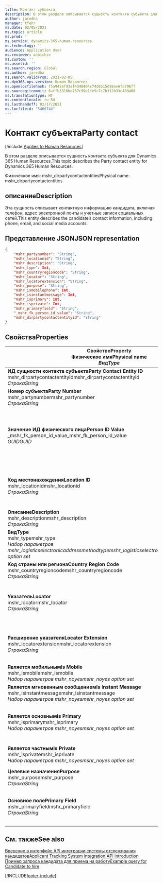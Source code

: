 ```yaml
---
title: Контакт субъекта
description: В этом разделе описывается сущность контакта субъекта для Dynamics 365 Human Resources.
author: jaredha
manager: tfehr
ms.date: 02/05/2021
ms.topic: article
ms.prod: ''
ms.service: dynamics-365-human-resources
ms.technology: ''
audience: Application User
ms.reviewer: anbichse
ms.custom: ''
ms.assetid: ''
ms.search.region: Global
ms.author: jaredha
ms.search.validFrom: 2021-02-05
ms.dyn365.ops.version: Human Resources
ms.openlocfilehash: f5a942ef93af4348404c74d8b15d98ae6fa796ff
ms.sourcegitcommit: 6affb3316be757c99e1fe9c7c7b312b93c483408
ms.translationtype: HT
ms.contentlocale: ru-RU
ms.lasthandoff: 02/17/2021
ms.locfileid: "5466744"
---
```

# <a name="party-contact"></a><span data-ttu-id="ad942-103">Контакт субъекта</span><span class="sxs-lookup"><span data-stu-id="ad942-103">Party contact</span></span>

[!include [Applies to Human Resources](../includes/applies-to-hr.md)]

<span data-ttu-id="ad942-104">В этом разделе описывается сущность контакта субъекта для Dynamics 365 Human Resources.</span><span class="sxs-lookup"><span data-stu-id="ad942-104">This topic describes the Party contact entity for Dynamics 365 Human Resources.</span></span>

<span data-ttu-id="ad942-105">Физическое имя: mshr_dirpartycontactentities</span><span class="sxs-lookup"><span data-stu-id="ad942-105">Physical name: mshr_dirpartycontactentities</span></span>

## <a name="description"></a><span data-ttu-id="ad942-106">описание</span><span class="sxs-lookup"><span data-stu-id="ad942-106">Description</span></span>

<span data-ttu-id="ad942-107">Эта сущность описывает контактную информацию кандидата, включая телефон, адрес электронной почты и учетные записи социальных сетей.</span><span class="sxs-lookup"><span data-stu-id="ad942-107">This entity describes the candidate’s contact information, including phone, email, and social media accounts.</span></span>

## <a name="json-representation"></a><span data-ttu-id="ad942-108">Представление JSON</span><span class="sxs-lookup"><span data-stu-id="ad942-108">JSON representation</span></span>

```json
{
    "mshr_partynumber": "String",
    "mshr_locationid": "String",
    "mshr_description": "String",
    "mshr_type": Int,
    "mshr_countryregioncode": "String",
    "mshr_locator": "String",
    "mshr_locatorextension": "String",
    "mshr_purpose": "String",
    "mshr_ismobilephone": Int,
    "mshr_isinstantmessage": Int,
    "mshr_isprimary": Int,
    "mshr_isprivate": Int,
    "mshr_primaryfield": "String",
    "_mshr_fk_person_id_value": "String",
    "mshr_dirpartycontactentityid": "String"
}
```

## <a name="properties"></a><span data-ttu-id="ad942-109">Свойства</span><span class="sxs-lookup"><span data-stu-id="ad942-109">Properties</span></span>

| <span data-ttu-id="ad942-110">Свойство</span><span class="sxs-lookup"><span data-stu-id="ad942-110">Property</span></span><br><span data-ttu-id="ad942-111">**Физическое имя**</span><span class="sxs-lookup"><span data-stu-id="ad942-111">**Physical name**</span></span><br><span data-ttu-id="ad942-112">**_Вид_**</span><span class="sxs-lookup"><span data-stu-id="ad942-112">**_Type_**</span></span> | <span data-ttu-id="ad942-113">Использование</span><span class="sxs-lookup"><span data-stu-id="ad942-113">Use</span></span> | <span data-ttu-id="ad942-114">описание</span><span class="sxs-lookup"><span data-stu-id="ad942-114">Description</span></span> |
| --- | --- | --- |
| <span data-ttu-id="ad942-115">**ИД сущности контакта субъекта**</span><span class="sxs-lookup"><span data-stu-id="ad942-115">**Party Contact Entity ID**</span></span><br><span data-ttu-id="ad942-116">mshr_dirpartycontactentityid</span><span class="sxs-lookup"><span data-stu-id="ad942-116">mshr_dirpartycontactentityid</span></span><br><span data-ttu-id="ad942-117">*Строка*</span><span class="sxs-lookup"><span data-stu-id="ad942-117">*String*</span></span> | <span data-ttu-id="ad942-118">Только для чтения</span><span class="sxs-lookup"><span data-stu-id="ad942-118">Read-only</span></span><br><span data-ttu-id="ad942-119">Требуется</span><span class="sxs-lookup"><span data-stu-id="ad942-119">Required</span></span> | <span data-ttu-id="ad942-120">Созданный системой уникальный идентификатор записи сущности.</span><span class="sxs-lookup"><span data-stu-id="ad942-120">System-generated unique identifier for the entity record.</span></span> |
| <span data-ttu-id="ad942-121">**Номер субъекта**</span><span class="sxs-lookup"><span data-stu-id="ad942-121">**Party Number**</span></span><br><span data-ttu-id="ad942-122">mshr_partynumber</span><span class="sxs-lookup"><span data-stu-id="ad942-122">mshr_partynumber</span></span><br><span data-ttu-id="ad942-123">*Строка*</span><span class="sxs-lookup"><span data-stu-id="ad942-123">*String*</span></span> | <span data-ttu-id="ad942-124">Чтение/запись</span><span class="sxs-lookup"><span data-stu-id="ad942-124">Read/write</span></span><br><span data-ttu-id="ad942-125">Требуется</span><span class="sxs-lookup"><span data-stu-id="ad942-125">Required</span></span> | <span data-ttu-id="ad942-126">ИД связанной записи субъекта (физического лица).</span><span class="sxs-lookup"><span data-stu-id="ad942-126">The ID of the associated party (person) record.</span></span> |
| <span data-ttu-id="ad942-127">**Значение ИД физического лица**</span><span class="sxs-lookup"><span data-stu-id="ad942-127">**Person ID Value**</span></span><br><span data-ttu-id="ad942-128">_mshr_fk_person_id_value</span><span class="sxs-lookup"><span data-stu-id="ad942-128">_mshr_fk_person_id_value</span></span><br><span data-ttu-id="ad942-129">*GUID*</span><span class="sxs-lookup"><span data-stu-id="ad942-129">*GUID*</span></span> | <span data-ttu-id="ad942-130">Только для чтения</span><span class="sxs-lookup"><span data-stu-id="ad942-130">Read-only</span></span><br><span data-ttu-id="ad942-131">Требуется</span><span class="sxs-lookup"><span data-stu-id="ad942-131">Required</span></span><br><span data-ttu-id="ad942-132">Внешний ключ: mshr_dirpersonentityid сущности mshr_dirpersonentity</span><span class="sxs-lookup"><span data-stu-id="ad942-132">Foreign key: mshr_dirpersonentityid of mshr_dirpersonentity</span></span> | <span data-ttu-id="ad942-133">Созданный системой уникальный идентификатор записи сущности субъекта (физического лица).</span><span class="sxs-lookup"><span data-stu-id="ad942-133">The system-generated identifier of the party (person) entity record.</span></span> |
| <span data-ttu-id="ad942-134">**Код местонахождения**</span><span class="sxs-lookup"><span data-stu-id="ad942-134">**Location ID**</span></span><br><span data-ttu-id="ad942-135">mshr_locationid</span><span class="sxs-lookup"><span data-stu-id="ad942-135">mshr_locationid</span></span><br><span data-ttu-id="ad942-136">*Строка*</span><span class="sxs-lookup"><span data-stu-id="ad942-136">*String*</span></span> | <span data-ttu-id="ad942-137">Чтение/запись</span><span class="sxs-lookup"><span data-stu-id="ad942-137">Read/write</span></span><br><span data-ttu-id="ad942-138">Требуется</span><span class="sxs-lookup"><span data-stu-id="ad942-138">Required</span></span> | <span data-ttu-id="ad942-139">ИД местоположения записи адреса.</span><span class="sxs-lookup"><span data-stu-id="ad942-139">The location ID of the address record.</span></span> <span data-ttu-id="ad942-140">Настройте в сущности mshr_logisticspostaladdresslocationcdsentity.</span><span class="sxs-lookup"><span data-stu-id="ad942-140">Set up in mshr_logisticspostaladdresslocationcdsentity entity.</span></span> |
| <span data-ttu-id="ad942-141">**Описание**</span><span class="sxs-lookup"><span data-stu-id="ad942-141">**Description**</span></span><br><span data-ttu-id="ad942-142">mshr_description</span><span class="sxs-lookup"><span data-stu-id="ad942-142">mshr_description</span></span><br><span data-ttu-id="ad942-143">*Строка*</span><span class="sxs-lookup"><span data-stu-id="ad942-143">*String*</span></span> | <span data-ttu-id="ad942-144">Чтение/запись</span><span class="sxs-lookup"><span data-stu-id="ad942-144">Read/write</span></span><br><span data-ttu-id="ad942-145">Требуется</span><span class="sxs-lookup"><span data-stu-id="ad942-145">Required</span></span> | <span data-ttu-id="ad942-146">Описание контактных данных.</span><span class="sxs-lookup"><span data-stu-id="ad942-146">The description of the contact details.</span></span> |
| <span data-ttu-id="ad942-147">**Вид**</span><span class="sxs-lookup"><span data-stu-id="ad942-147">**Type**</span></span><br><span data-ttu-id="ad942-148">mshr_type</span><span class="sxs-lookup"><span data-stu-id="ad942-148">mshr_type</span></span><br><span data-ttu-id="ad942-149">*Набор параметров mshr_logisticselectronicaddressmethodtype*</span><span class="sxs-lookup"><span data-stu-id="ad942-149">*mshr_logisticselectronicaddressmethodtype option set*</span></span> | <span data-ttu-id="ad942-150">Чтение/запись</span><span class="sxs-lookup"><span data-stu-id="ad942-150">Read/write</span></span><br><span data-ttu-id="ad942-151">Требуется</span><span class="sxs-lookup"><span data-stu-id="ad942-151">Required</span></span> | <span data-ttu-id="ad942-152">Тип сведений о контакте.</span><span class="sxs-lookup"><span data-stu-id="ad942-152">The contact detail type.</span></span> |
| <span data-ttu-id="ad942-153">**Код страны или региона**</span><span class="sxs-lookup"><span data-stu-id="ad942-153">**Country Region Code**</span></span><br><span data-ttu-id="ad942-154">mshr_countryregioncode</span><span class="sxs-lookup"><span data-stu-id="ad942-154">mshr_countryregioncode</span></span><br><span data-ttu-id="ad942-155">*Строка*</span><span class="sxs-lookup"><span data-stu-id="ad942-155">*String*</span></span> | <span data-ttu-id="ad942-156">Чтение/запись</span><span class="sxs-lookup"><span data-stu-id="ad942-156">Read/write</span></span><br><span data-ttu-id="ad942-157">Необязательный</span><span class="sxs-lookup"><span data-stu-id="ad942-157">Optional</span></span> | <span data-ttu-id="ad942-158">Страна или регион в адресе.</span><span class="sxs-lookup"><span data-stu-id="ad942-158">The country or region of the address.</span></span> |
| <span data-ttu-id="ad942-159">**Указатель**</span><span class="sxs-lookup"><span data-stu-id="ad942-159">**Locator**</span></span><br><span data-ttu-id="ad942-160">mshr_locator</span><span class="sxs-lookup"><span data-stu-id="ad942-160">mshr_locator</span></span><br><span data-ttu-id="ad942-161">*Строка*</span><span class="sxs-lookup"><span data-stu-id="ad942-161">*String*</span></span> | <span data-ttu-id="ad942-162">Чтение/запись</span><span class="sxs-lookup"><span data-stu-id="ad942-162">Read/write</span></span><br><span data-ttu-id="ad942-163">Необязательный</span><span class="sxs-lookup"><span data-stu-id="ad942-163">Optional</span></span> | <span data-ttu-id="ad942-164">Сведения о контакте.</span><span class="sxs-lookup"><span data-stu-id="ad942-164">The contact details.</span></span> <span data-ttu-id="ad942-165">Например, если типом является **Адрес электронной почты**, то в этом поле будет указан адрес электронной почты кандидата.</span><span class="sxs-lookup"><span data-stu-id="ad942-165">For example, if the type is **Email address**, then this field contains the candidate’s email address.</span></span> |
| <span data-ttu-id="ad942-166">**Расширение указателя**</span><span class="sxs-lookup"><span data-stu-id="ad942-166">**Locator Extension**</span></span><br><span data-ttu-id="ad942-167">mshr_locatorextension</span><span class="sxs-lookup"><span data-stu-id="ad942-167">mshr_locatorextension</span></span><br><span data-ttu-id="ad942-168">*Строка*</span><span class="sxs-lookup"><span data-stu-id="ad942-168">*String*</span></span> | <span data-ttu-id="ad942-169">Чтение/запись</span><span class="sxs-lookup"><span data-stu-id="ad942-169">Read/write</span></span><br><span data-ttu-id="ad942-170">Необязательный</span><span class="sxs-lookup"><span data-stu-id="ad942-170">Optional</span></span> | <span data-ttu-id="ad942-171">Расширение указателя.</span><span class="sxs-lookup"><span data-stu-id="ad942-171">The locator extension.</span></span> <span data-ttu-id="ad942-172">Например, если типом является **Телефон**, то это свойство будет содержать добавочный номер телефона.</span><span class="sxs-lookup"><span data-stu-id="ad942-172">For example, if the type is **Phone**, then this property would contain the phone number extension.</span></span> |
| <span data-ttu-id="ad942-173">**Является мобильным**</span><span class="sxs-lookup"><span data-stu-id="ad942-173">**Is Mobile**</span></span><br><span data-ttu-id="ad942-174">mshr_ismobile</span><span class="sxs-lookup"><span data-stu-id="ad942-174">mshr_ismobile</span></span><br><span data-ttu-id="ad942-175">*Набор параметров mshr_noyes*</span><span class="sxs-lookup"><span data-stu-id="ad942-175">*mshr_noyes option set*</span></span> | <span data-ttu-id="ad942-176">Чтение/запись</span><span class="sxs-lookup"><span data-stu-id="ad942-176">Read/write</span></span><br><span data-ttu-id="ad942-177">Требуется</span><span class="sxs-lookup"><span data-stu-id="ad942-177">Required</span></span> | <span data-ttu-id="ad942-178">Указывает, является ли номер телефона мобильным номером.</span><span class="sxs-lookup"><span data-stu-id="ad942-178">Specifies whether the phone is a mobile number.</span></span> |
| <span data-ttu-id="ad942-179">**Является мгновенным сообщением**</span><span class="sxs-lookup"><span data-stu-id="ad942-179">**Is Instant Message**</span></span><br><span data-ttu-id="ad942-180">mshr_isinstantmessage</span><span class="sxs-lookup"><span data-stu-id="ad942-180">mshr_isinstantmessage</span></span><br><span data-ttu-id="ad942-181">*Набор параметров mshr_noyes*</span><span class="sxs-lookup"><span data-stu-id="ad942-181">*mshr_noyes option set*</span></span> | <span data-ttu-id="ad942-182">Чтение/запись</span><span class="sxs-lookup"><span data-stu-id="ad942-182">Read/write</span></span><br><span data-ttu-id="ad942-183">Требуется</span><span class="sxs-lookup"><span data-stu-id="ad942-183">Required</span></span> | <span data-ttu-id="ad942-184">Указывает, разрешен ли телефон для обмена мгновенными сообщениями.</span><span class="sxs-lookup"><span data-stu-id="ad942-184">Specifies whether the phone is enabled for instant messaging.</span></span> |
| <span data-ttu-id="ad942-185">**Является основным**</span><span class="sxs-lookup"><span data-stu-id="ad942-185">**Is Primary**</span></span><br><span data-ttu-id="ad942-186">mshr_isprimary</span><span class="sxs-lookup"><span data-stu-id="ad942-186">mshr_isprimary</span></span><br><span data-ttu-id="ad942-187">*Набор параметров mshr_noyes*</span><span class="sxs-lookup"><span data-stu-id="ad942-187">*mshr_noyes option set*</span></span> | <span data-ttu-id="ad942-188">Чтение/запись</span><span class="sxs-lookup"><span data-stu-id="ad942-188">Read/write</span></span><br><span data-ttu-id="ad942-189">Требуется</span><span class="sxs-lookup"><span data-stu-id="ad942-189">Required</span></span> | <span data-ttu-id="ad942-190">Определяет основной контакт типа контакта.</span><span class="sxs-lookup"><span data-stu-id="ad942-190">Determines the primary contact of the contact type.</span></span> <span data-ttu-id="ad942-191">Для каждого типа контакта должна существовать только одна основная запись.</span><span class="sxs-lookup"><span data-stu-id="ad942-191">There must be only one primary record per contact type.</span></span> |
| <span data-ttu-id="ad942-192">**Является частным**</span><span class="sxs-lookup"><span data-stu-id="ad942-192">**Is Private**</span></span><br><span data-ttu-id="ad942-193">mshr_isprivate</span><span class="sxs-lookup"><span data-stu-id="ad942-193">mshr_isprivate</span></span><br><span data-ttu-id="ad942-194">*Набор параметров mshr_noyes*</span><span class="sxs-lookup"><span data-stu-id="ad942-194">*mshr_noyes option set*</span></span> | <span data-ttu-id="ad942-195">Чтение/запись</span><span class="sxs-lookup"><span data-stu-id="ad942-195">Read/write</span></span><br><span data-ttu-id="ad942-196">Требуется</span><span class="sxs-lookup"><span data-stu-id="ad942-196">Required</span></span> | <span data-ttu-id="ad942-197">Указывает, является ли этот адрес личным адресом для данного физического лица.</span><span class="sxs-lookup"><span data-stu-id="ad942-197">Identifies whether this address is a private address for the person.</span></span> |
| <span data-ttu-id="ad942-198">**Целевые назначения**</span><span class="sxs-lookup"><span data-stu-id="ad942-198">**Purpose**</span></span><br><span data-ttu-id="ad942-199">mshr_purpose</span><span class="sxs-lookup"><span data-stu-id="ad942-199">mshr_purpose</span></span><br><span data-ttu-id="ad942-200">*Строка*</span><span class="sxs-lookup"><span data-stu-id="ad942-200">*String*</span></span> | <span data-ttu-id="ad942-201">Чтение/запись</span><span class="sxs-lookup"><span data-stu-id="ad942-201">Read/write</span></span><br><span data-ttu-id="ad942-202">Необязательный</span><span class="sxs-lookup"><span data-stu-id="ad942-202">Optional</span></span> | <span data-ttu-id="ad942-203">Название/роль контактных данных.</span><span class="sxs-lookup"><span data-stu-id="ad942-203">The purpose/role of the contact details.</span></span> |
| <span data-ttu-id="ad942-204">**Основное поле**</span><span class="sxs-lookup"><span data-stu-id="ad942-204">**Primary Field**</span></span><br><span data-ttu-id="ad942-205">mshr_primaryfield</span><span class="sxs-lookup"><span data-stu-id="ad942-205">mshr_primaryfield</span></span><br><span data-ttu-id="ad942-206">*Строка*</span><span class="sxs-lookup"><span data-stu-id="ad942-206">*String*</span></span> | <span data-ttu-id="ad942-207">Только для чтения</span><span class="sxs-lookup"><span data-stu-id="ad942-207">Read-only</span></span><br><span data-ttu-id="ad942-208">Требуется</span><span class="sxs-lookup"><span data-stu-id="ad942-208">Required</span></span> | <span data-ttu-id="ad942-209">Поле, используемое в качестве первичного идентификатора записи сущности.</span><span class="sxs-lookup"><span data-stu-id="ad942-209">Field used as a primary identifier of the entity record.</span></span> <span data-ttu-id="ad942-210">Комбинация номера субъекта, типа, описания и указателя.</span><span class="sxs-lookup"><span data-stu-id="ad942-210">Combination of party number, type, description, and locator.</span></span> |

## <a name="see-also"></a><span data-ttu-id="ad942-211">См. также</span><span class="sxs-lookup"><span data-stu-id="ad942-211">See also</span></span>

[<span data-ttu-id="ad942-212">Введение в интерфейс API интеграции системы отслеживания кандидатов</span><span class="sxs-lookup"><span data-stu-id="ad942-212">Applicant Tracking System integration API introduction</span></span>](hr-admin-integration-ats-api-introduction.md)<br>
[<span data-ttu-id="ad942-213">Пример запроса кандидата для приема на работу</span><span class="sxs-lookup"><span data-stu-id="ad942-213">Example query for Candidate to hire</span></span>](hr-admin-integration-ats-api-candidate-to-hire-example-query.md)



[!INCLUDE[footer-include](../includes/footer-banner.md)]